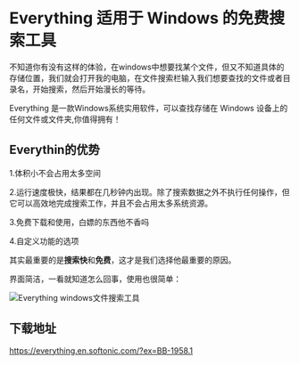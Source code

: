 # Everything 适用于 Windows 的免费搜索工具

不知道你有没有这样的体验，在windows中想要找某个文件，但又不知道具体的存储位置，我们就会打开我的电脑，在文件搜索栏输入我们想要查找的文件或者目录名，开始搜索，然后开始漫长的等待。

Everything 是一款Windows系统实用软件，可以查找存储在 Windows 设备上的任何文件或文件夹,你值得拥有！

## Everythin的优势

1.体积小不会占用太多空间

2.运行速度极快，结果都在几秒钟内出现。除了搜索数据之外不执行任何操作，但它可以高效地完成搜索工作，并且不会占用太多系统资源。

3.免费下载和使用，白嫖的东西他不香吗

4.自定义功能的选项

其实最重要的是**搜索快**和**免费**，这才是我们选择他最重要的原因。

界面简洁，一看就知道怎么回事，使用也很简单： 

![Everything windows文件搜索工具](/static/images/9.png)

## 下载地址
<a href="https://everything.en.softonic.com/?ex=BB-1958.1" rel="nofllow">https://everything.en.softonic.com/?ex=BB-1958.1</a>
